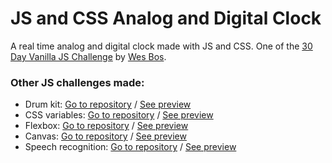 # JS and CSS Analog and Digital Clock
A real time analog and digital clock made with JS and CSS. One of the [30 Day Vanilla JS Challenge](https://github.com/wesbos/JavaScript30) by [Wes Bos](https://github.com/wesbos).

### Other JS challenges made:
* Drum kit: [Go to repository](https://github.com/mateovasquez/Drum-kit) / [See preview](https://mateovasquez.github.io/Drum-kit/)
* CSS variables: [Go to repository](https://github.com/mateovasquez/CSS-Variables) / [See preview](https://mateovasquez.github.io/CSS-Variables/)
* Flexbox: [Go to repository](https://github.com/mateovasquez/Flexbox) / [See preview](https://mateovasquez.github.io/Flexbox/)
* Canvas: [Go to repository](https://github.com/mateovasquez/Canvas) / [See preview](https://mateovasquez.github.io/Canvas/)
* Speech recognition: [Go to repository](https://github.com/mateovasquez/Speech-Recognition) / [See preview](https://mateovasquez.github.io/Speech-Recognition/)

